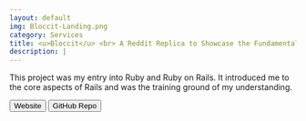 ```yaml
---
layout: default
img: Bloccit-Landing.png
category: Services
title: <u>Bloccit</u> <br> A Reddit Replica to Showcase the Fundamentals of Web Development and Ruby on Rails.
description: |
---
```


  This project was my entry into Ruby and Ruby on Rails. It introduced me to the core aspects of Rails and was the training ground of my understanding.

  <a href="http://bwieber-bloccit.herokuapp.com/"><button type="button" class="btn btn-default">Website</button></a>
  <a href="https://github.com/BWieber/BasicRailsApp"><button type="button" class="btn btn-default">GitHub Repo</button></a>
